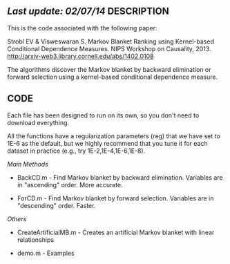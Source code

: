 *Last update: 02/07/14*
DESCRIPTION
-----------

This is the code associated with the following paper:

Strobl EV & Visweswaran S. Markov Blanket Ranking using Kernel-based Conditional Dependence Measures. NIPS Workshop on Causality, 2013. http://arxiv-web3.library.cornell.edu/abs/1402.0108

The algorithms discover the Markov blanket by backward elimination or forward selection using a kernel-based conditional dependence measure.

CODE
----

Each file has been designed to run on its own, so you don't need to download everything.

All the functions have a regularization parameters (reg) that we have set to 1E-6 as the default, but we highly recommend that you tune it for each dataset in practice (e.g., try 1E-2,1E-4,1E-6,1E-8).

*Main Methods*

* BackCD.m - Find Markov blanket by backward elimination. Variables are in "ascending" order. More accurate.

* ForCD.m - Find Markov blanket by forward selection. Variables are in "descending" order. Faster.


*Others*

* CreateArtificialMB.m - Creates an artificial Markov blanket with linear relationships

* demo.m - Examples

